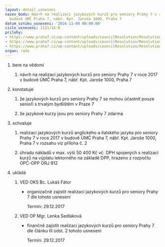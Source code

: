 ```yaml
---
layout: detail_usneseni
nazev_bodu: Návrh na realizaci jazykových kurzů pro seniory Prahy 7 v roce 2017 v
  budově ÚMČ Praha 7, nábř. Kpt. Jaroše 1000, Praha 7
datum_vzniku_usneseni: '2016-11-08 00:00:00'
cislo_usneseni: 1121/16-R
prilohy:
- https://www.praha7.cz/wp-content/uploads/councilResolution/Resolutions/28337/export/D__Jazykovekurzy_seniori_2017_V~130956.doc
- https://www.praha7.cz/wp-content/uploads/councilResolution/Resolutions/28337/export/Osnova_AJ_ItJ_rok_2017~130955.pdf
- https://www.praha7.cz/wp-content/uploads/councilResolution/Resolutions/28337/export/export~297413.pdf
organ: rada
---
```

<ol class="urzList_view" id="urzList">
<li id="" class="urzClass1"><span name="1">bere na vědomí</span>
<ol class="urzOlClass">
<li id="" class="urzClass2" style="TEXT-ALIGN: left"><span><p>návrh na realizaci jazykových kurzů pro seniory Prahy 7 v roce 2017 v budově ÚMČ Praha 7, nábř. Kpt. Jaroše 1000, Praha 7</p></span></li></ol></li>
<li id="" class="urzClass1"><span name="6">konstatuje</span>
<ol class="urzOlClass">
<li id="" class="urzClass2" style="TEXT-ALIGN: left"><span><p>že jazykových kurzů pro seniory Prahy 7 se mohou účastnit pouze senioři s trvalým bydlištěm v Praze 7</p></span></li>
<li id="" class="urzClass2" style="TEXT-ALIGN: left"><span><p>že jazykové kurzy jsou pro seniory Prahy 7 zdarma</p></span></li></ol></li>
<li id="" class="urzClass1"><span name="24">schvaluje</span>
<ol class="urzOlClass">
<li id="" class="urzClass2" style="TEXT-ALIGN: left"><span><p>realizaci jazykových kurzů anglického a italského jazyka pro seniory Prahy 7 v roce 2017 v budově ÚMČ Praha 7, nábř. Kpt. Jaroše 1000, Praha 7 v rozsahu viz příloha č. 2</p></span></li>
<li id="" class="urzClass2" style="TEXT-ALIGN: left"><span><p>úhradu nákladů v max. výši 50 400 Kč vč. DPH spojených s realizací kurzů na výplatu lektorného na základě DPP, hrazeno z rozpočtu OPČ-OPP ORJ 912</p></span></li></ol></li><li class="urzClass1" id="urzUkoly"><span name="1">ukládá</span><ol class="urzOlClass"><li class="urzClass2"><span><p>VED OKS Bc. Lukáš Fátor</p></span><ul class="urzUlClass"><li class="urzClass3"><span><p>organizačně zajistit realizaci jazykových kurzů pro seniory Prahy 7 dle tohoto usnesení</p></span><span class="urzUkolTermin">  Termín:&nbsp;29.12.2017</span></li></ul></li><li class="urzClass2"><span><p>VED OP Mgr. Lenka Sedláková</p></span><ul class="urzUlClass"><li class="urzClass3"><span><p>finančně zajistit realizaci jazykových kurzů pro seniory Prahy 7 dle článku III odst. 2 tohoto usnesení</p></span><span class="urzUkolTermin">  Termín:&nbsp;29.12.2017</span></li></ul></li></ol></li>
</ol>